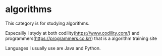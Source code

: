 # algorithms

This category is for studying algorithms.

Especailly I stydy at both codility(https://www.codility.com/) and programmers(https://programmers.co.kr/) that is a algorithm training site

Languages I usually use are Java and Python.
